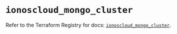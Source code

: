 # `ionoscloud_mongo_cluster`

Refer to the Terraform Registry for docs: [`ionoscloud_mongo_cluster`](https://registry.terraform.io/providers/ionos-cloud/ionoscloud/6.7.17/docs/resources/mongo_cluster).
